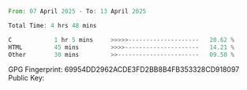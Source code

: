 <!--START_SECTION:waka-->

```rust
From: 07 April 2025 - To: 13 April 2025

Total Time: 4 hrs 48 mins

C            1 hr 5 mins     >>>>>--------------------   20.62 %
HTML         45 mins         >>>>---------------------   14.21 %
Other        30 mins         >>-----------------------   09.50 %
```

<!--END_SECTION:waka-->

GPG
Fingerprint: 69954DD2962ACDE3FD2BB8B4FB353328CD918097
Public Key:  
